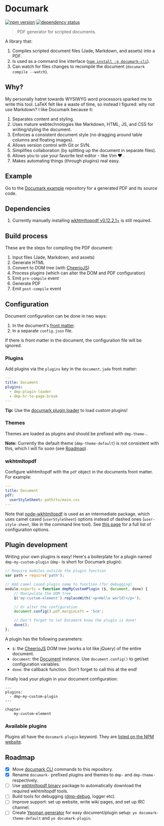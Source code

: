 # Documark

[![npm version](https://badge.fury.io/js/documark.svg)](http://badge.fury.io/js/documark)
[![dependency status](https://david-dm.org/mauvm/documark.svg)](https://david-dm.org/mauvm)

> PDF generator for scripted documents.

A library that:

1. Compiles scripted document files (Jade, Markdown, and assets) into a PDF.
2. Is used as a command line interface ([`npm install -g documark-cli`][documark-cli]).
3. Can watch for files changes to recompile the document (`documark compile --watch`).

## Why?

My personally hatret towards WYSIWYG word processors sparked me to write this tool. LaTeX felt like a waste of time, so instead I figured: why not use Markdown? I like Documark because it:

1. Separates content and styling.
2. Uses mature webtechnologies like Markdown, HTML, JS, and CSS for writing/styling the document.
3. Enforces a consistent document style (no dragging around table columns and floating images).
4. Allows version control with Git or SVN.
5. Simplifies collaboration (by splitting up the document in separate files).
6. Allows you to use your favorite text editor - like Vim ❤ .
7. Makes automating things (through plugins) real easy.

## Example

Go to the [Documark example][documark-example] repository for a generated PDF and its source code.

## Dependencies

1. Currently manually installing [wkhtmltopodf v0.12.2.1+][wkhtmltopdf-install] is still required.

## Build process

These are the steps for compiling the PDF document:

1. Input files (Jade, Markdown, and assets)
2. Generate HTML
3. Convert to DOM tree (with [CheerioJS][cheeriojs])
3. Process plugins (which can alter the DOM and PDF configuration)
4. Emit `pre-compile` event
5. Generate PDF
6. Emit `post-compile` event

## Configuration

Document configuration can be done in two ways:

1. In the document's [front matter][front-matter].
2. In a separate `config.json` file.

If there is front matter in the document, the configuration file will be ignored.

### Plugins

Add plugins via the `plugins` key in the `document.jade` front matter:

```yaml
---
title: Document
plugins:
  - dmp-plugin-loader
  - dmp-hr-to-page-break
---
```

__Tip:__ Use the [documark plugin loader][dmp-plugin-loader] to load custom plugins!

### Themes

Themes are loaded as plugins and should be prefixed with `dmp-theme-`.

__Note:__ Currently the default theme (`dmp-theme-default`) is not consistent with this, which I will fix soon (see [Roadmap](#user-content-roadmap)).

### wkhtmltopdf

Configure wkhtmltopdf with the `pdf` object in the documents front matter. For example:

```yaml
---
title: Document
pdf:
  userStyleSheet: path/to/main.css
---
```

Note that [node-wkhtmltopdf][node-wkhtmltopdf] is used as an intermediate package, which uses camel cased (`userStyleSheet`) options instead of dashed ones (`user-style-sheet`, like in the command line tool). See [this page][wkhtmltopdf-options] for a full list of configuration options.

## Plugin development

Writing your own plugins is easy! Here's a boilerplate for a plugin named `dmp-my-custom-plugin` (`dmp-` is short for Documark plugin):

```js
// Require modules outside the plugin function
var path = require('path');

// Add camel cased plugin name to function (for debugging)
module.exports = function dmpMyCustomPlugin ($, document, done) {
	// Manipulate the DOM tree
	$('my-custom-element').replaceWith('<p>Hello world!</p>');

	// Or alter the configuration
	document.config().pdf.marginLeft = '5cm';

	// Don't forget to let Documark know the plugin is done!
	done();
};
```

A plugin has the following parameters:

- `$`: the [CheerioJS][cheeriojs] DOM tree (works a lot like jQuery) of the entire document.
- `document`: the [Document][lib-document] instance. Use `document.config()` to get/set configuration variables.
- `done`: the callback function. Don't forget to call this at the end!

Finally load your plugin in your document configuration:

```jade
---
plugins:
  - dmp-my-custom-plugin
---

chapter
	my-custom-element
```

### Available plugins

Plugins all have the `documark-plugin` keyword. They are [listed on the NPM website][documark-plugins].

## Roadmap

- [x] Move [documark CLI][documark-cli] commands to this repository.
- [x] Rename `documark-` prefixed plugins and themes to `dmp-` and `dmp-theme-` respectively.
- [ ] Use [wkhtmltopdf binary][wkhtmltopdf-binary] package to automatically download the required wkhtmltopdf tools.
- [ ] Build tools for debugging ([dmp-debug][dmp-debug], logger etc).
- [ ] Improve support: set up website, write wiki pages, and set up IRC channel.
- [ ] Create [Yeoman generator][yeoman-generator] for easy document/plugin setup: `yo documark-theme-default` and `yo documark-plugin`.

[documark-cli]: https://github.com/mauvm/documark-cli
[documark-example]: https://github.com/mauvm/documark-example
[wkhtmltopdf-install]: http://wkhtmltopdf.org/downloads.html
[cheeriojs]: https://github.com/cheeriojs/cheerio
[front-matter]: https://github.com/jxson/front-matter#example
[dmp-plugin-loader]: https://www.npmjs.com/package/dmp-plugin-loader
[cheeriojs]: https://github.com/cheeriojs/cheerio
[lib-document]: https://github.com/mauvm/documark/blob/master/lib/Document.js
[documark-plugins]: https://www.npmjs.com/browse/keyword/documark-plugin
[node-wkhtmltopdf]: https://www.npmjs.com/package/wkhtmltopdf
[wkhtmltopdf-options]: http://wkhtmltopdf.org/usage/wkhtmltopdf.txt
[wkhtmltopdf-binary]: https://www.npmjs.com/package/wkhtmltopdf-binary
[yeoman-generator]: https://github.com/yeoman/yo
[dmp-debug]: https://www.npmjs.com/package/dmp-debug
